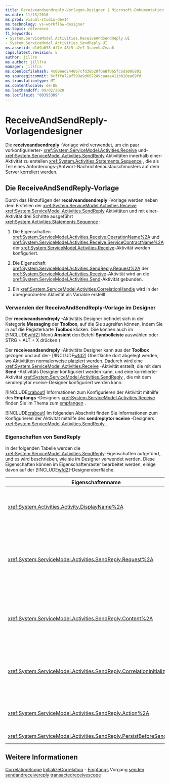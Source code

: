 ```yaml
---
title: Receiveandsendreply-Vorlagen-Designer | Microsoft-Dokumentation
ms.date: 11/15/2016
ms.prod: visual-studio-dev14
ms.technology: vs-workflow-designer
ms.topic: reference
f1_keywords:
- System.ServiceModel.Activities.ReceiveAndSendReply.UI
- System.ServiceModel.Activities.SendReply.UI
ms.assetid: d1d9a058-df7e-48f5-a2e7-3caeeba7eaa6
caps.latest.revision: 5
author: jillre
ms.author: jillfra
manager: jillfra
ms.openlocfilehash: 4c00eed244867cfd38b20f6a8f065fc6da006801
ms.sourcegitcommit: 6cfffa72af599a9d667249caaaa411bb28ea69fd
ms.translationtype: MT
ms.contentlocale: de-DE
ms.lasthandoff: 09/02/2020
ms.locfileid: "80395389"
---
```

# <a name="receiveandsendreply-template-designer"></a>ReceiveAndSendReply-Vorlagendesigner
Die **receiveandsendreply** -Vorlage wird verwendet, um ein paar vorkonfigurierter- <xref:System.ServiceModel.Activities.Receive> und- <xref:System.ServiceModel.Activities.SendReply> Aktivitäten innerhalb einer-Aktivität zu erstellen <xref:System.Activities.Statements.Sequence> , die als Teil eines Anforderungs-/Antwort-Nachrichtenaustauschmusters auf dem Server korreliert werden.

## <a name="the-receiveandsendreply-template"></a>Die ReceiveAndSendReply-Vorlage
 Durch das Hinzufügen der **receiveandsendreply** -Vorlage werden neben dem Erstellen der <xref:System.ServiceModel.Activities.Receive> <xref:System.ServiceModel.Activities.SendReply> Aktivitäten und mit einer-Aktivität drei Schritte ausgeführt <xref:System.Activities.Statements.Sequence> :

1. Die Eigenschaften <xref:System.ServiceModel.Activities.Receive.OperationName%2A> und <xref:System.ServiceModel.Activities.Receive.ServiceContractName%2A> der <xref:System.ServiceModel.Activities.Receive>-Aktivität werden konfiguriert.

2. Die Eigenschaft <xref:System.ServiceModel.Activities.SendReply.Request%2A> der <xref:System.ServiceModel.Activities.Receive>-Aktivität wird an die <xref:System.ServiceModel.Activities.Send>-Aktivität gebunden.

3. Ein <xref:System.ServiceModel.Activities.CorrelationHandle> wird in der übergeordneten Aktivität als Variable erstellt.

### <a name="using-the-receiveandsendreply-template-designer"></a>Verwenden der ReceiveAndSendReply-Vorlage im Designer
 Der **receiveandsendreply** -Aktivitäts Designer befindet sich in der Kategorie **Messaging** der **Toolbox**, auf die Sie zugreifen können, indem Sie in auf die Registerkarte **Toolbox** klicken. (Sie können auch im [!INCLUDE[wfd2](../includes/wfd2-md.md)] Menü **Ansicht** den Befehl **Symbolleiste** auswählen oder STRG + ALT + X drücken.)

 Der **receiveandsendreply** -Aktivitäts Designer kann aus der **Toolbox** gezogen und auf der- [!INCLUDE[wfd2](../includes/wfd2-md.md)] Oberfläche dort abgelegt werden, wo Aktivitäten normalerweise platziert werden. Dadurch wird eine <xref:System.ServiceModel.Activities.Receive> -Aktivität erstellt, die mit dem **Send** -Aktivitäts Designer konfiguriert werden kann, und eine korrelierte-Aktivität <xref:System.ServiceModel.Activities.SendReply> , die mit dem sendreplytor eceive-Designer konfiguriert werden kann.

 [!INCLUDE[crabout](../includes/crabout-md.md)] Informationen zum Konfigurieren der Aktivität mithilfe des **Empfangs** -Designers <xref:System.ServiceModel.Activities.Receive> finden Sie im Thema zum [empfangen](../workflow-designer/receive-activity-designer.md) .

 [!INCLUDE[crabout](../includes/crabout-md.md)] Im folgenden Abschnitt finden Sie Informationen zum Konfigurieren der Aktivität mithilfe des **sendreplytor eceive** -Designers <xref:System.ServiceModel.Activities.SendReply> .

### <a name="properties-of-sendreply"></a>Eigenschaften von SendReply
 In der folgenden Tabelle werden die <xref:System.ServiceModel.Activities.SendReply>-Eigenschaften aufgeführt, und es wird beschrieben, wie sie im Designer verwendet werden. Diese Eigenschaften können im Eigenschaftenraster bearbeitet werden, einige davon auf der [!INCLUDE[wfd2](../includes/wfd2-md.md)]-Designeroberfläche.

|                               Eigenschaftenname                                | Erforderlich |                                                                                                                                                                                                                                                                                                                                                      Verwendung                                                                                                                                                                                                                                                                                                                                                       |
|----------------------------------------------------------------------------|----------|------------------------------------------------------------------------------------------------------------------------------------------------------------------------------------------------------------------------------------------------------------------------------------------------------------------------------------------------------------------------------------------------------------------------------------------------------------------------------------------------------------------------------------------------------------------------------------------------------------------------------------------------------------------------------------------------------------------|
|              <xref:System.Activities.Activity.DisplayName%2A>              |  False   |                                                                                                                                                                                            Der optionale Anzeigename der <xref:System.ServiceModel.Activities.SendReply>-Aktivität. Der Standardname lautet SendReplyToReceive.<br /><br /> Obwohl die Verwendung eines nicht standardmäßigen Werts für den benutzerfreundlichen <xref:System.Activities.Activity.DisplayName%2A> nicht zwingend erforderlich ist, wird empfohlen, einen solchen Wert zu verwenden.                                                                                                                                                                                             |
|         <xref:System.ServiceModel.Activities.SendReply.Request%2A>         |   True   | Verweis auf die dieser <xref:System.ServiceModel.Activities.Receive>-Aktivität zugeordnete <xref:System.ServiceModel.Activities.SendReply>-Aktivität. Diese Eigenschaft darf nicht **null**sein. <xref:System.ServiceModel.Activities.Receive><xref:System.ServiceModel.Activities.SendReply>die Aktivitäten und werden auf dem Server zum Modellieren eines Anforderungs-/Antwort-messagingmusters verwendet. Diese Eigenschaft gibt an, welche <xref:System.ServiceModel.Activities.Send>-Aktivität zugeordnet wird. Im Designer können Sie diese Eigenschaft nicht bearbeiten, da sie automatisch an die <xref:System.ServiceModel.Activities.Send>-Aktivität gebunden wird, anhand der Sie die <xref:System.ServiceModel.Activities.SendReply>-Aktivität erstellt haben. |
|         <xref:System.ServiceModel.Activities.SendReply.Content%2A>         |  False   |                       Gibt die zu empfangende Nachricht oder den zu empfangenden Parameterinhalt an. Dies kann entweder eine <xref:System.ServiceModel.Activities.ReceiveMessageContent>-Aktivität oder eine <xref:System.ServiceModel.Activities.ReceiveParametersContent>-Aktivität sein. Bearbeiten Sie diese Eigenschaft, indem Sie auf die Schaltfläche mit den Auslassungs Punkten neben dem Feld **Inhalt** im Eigenschaften Raster oder auf die Schaltfläche **definieren...** Schaltfläche neben der **Inhalts** Bezeichnung auf der **Empfangs** Aktivitäts Designer Oberfläche. Beide zeigen das Dialogfeld **Inhalts Definition** an. [!INCLUDE[crabout](../includes/crabout-md.md)] zur Verwendung dieses Felds finden Sie im Thema [Inhalts Definition (Dialog Feld](../workflow-designer/content-definition-dialog-box.md) ).                       |
| <xref:System.ServiceModel.Activities.SendReply.CorrelationInitializers%2A> |  False   |            Gibt die Auflistung von <xref:System.ServiceModel.Activities.CorrelationInitializer>-Objekten an, die mehrere <xref:System.ServiceModel.Activities.CorrelationHandle>-Objekte initialisiert, die diese <xref:System.ServiceModel.Activities.Receive>-Aktivität im Workflow konfigurieren. Klicken Sie im Eigenschaften Raster neben der Eigenschaft auf die Schaltfläche mit den Auslassungs Punkten <xref:System.ServiceModel.Activities.SendReply.CorrelationInitializers%2A> , um das Dialogfeld **korrelationsinitialisierer hinzufügen** zu öffnen. [!INCLUDE[crabout](../includes/crabout-md.md)] Verwenden Sie dieses Feld, um das [Dialog Feld correlationinitializers hinzufügen](../workflow-designer/add-correlationinitializers-dialog-box.md) anzuzeigen.            |
|         <xref:System.ServiceModel.Activities.SendReply.Action%2A>          |  False   |                                                                                                                                                                                                                                              Gibt den Aktionsheader der Nachricht an. Ist er nicht explizit festgelegt, lautet sein Standardwert:<br /><br /> `https://tempuri.org/{service contract namespace}/{service contract name}/{operation name}`                                                                                                                                                                                                                                              |
|    <xref:System.ServiceModel.Activities.SendReply.PersistBeforeSend%2A>    |  False   |                                                                                                                                                                                                                                                                                          Gibt an, ob die Workflowinstanz beibehalten werden soll, bevor die Antwortnachricht gesendet wird. Der Standardwert ist **false**.                                                                                                                                                                                                                                                                                           |

## <a name="see-also"></a>Weitere Informationen
 [CorrelationScope](../workflow-designer/correlationscope-activity-designer.md) [InitializeCorrelation](../workflow-designer/initializecorrelation-activity-designer.md) - [Empfangs](../workflow-designer/receive-activity-designer.md) Vorgang [senden](../workflow-designer/send-activity-designer.md) [sendandreceivereply](../workflow-designer/sendandreceivereply-template-designer.md) [transactedreceivescope](../workflow-designer/transactedreceivescope-activity-designer.md)